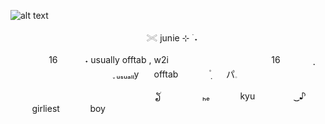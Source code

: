 ![alt text](https://github.com/giannahundy-crypto/giannahundy-crypto/blob/6675a9910d48efbf37fa29a47eae7ab2f654b60e/bannermask.webp) <p align="center">ㅤ𓏵                   junie ⊹ ࣪ ˖
<p align="center">ㅤㅤㅤㅤ16　ㅤㅤ ˖ usually offtab , w2iㅤㅤ　⠀ㅤㅤㅤㅤㅤ　⠀ㅤㅤ16　⠀　⠀ ̣̣⠀　⠀⠀ ֪ ᵤₛᵤₐₗₗy　⠀offtab　⠀　⠀݂۫ 　⠀パ𓈒

　⠀ㅤㅤㅤㅤㅤ　⠀ㅤㅤㅤㅤㅤ　⠀ㅤㅤ ຽׄ 　⠀　⠀　ₕₑ　⠀　⠀kyu　⠀　⠀　 ͜͜ ♪ 　⠀　⠀　⠀girliest　⠀　⠀boy
